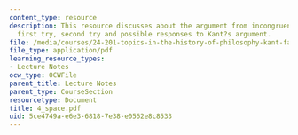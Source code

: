 ```yaml
---
content_type: resource
description: This resource discusses about the argument from incongruent counterparts,
  first try, second try and possible responses to Kant?s argument.
file: /media/courses/24-201-topics-in-the-history-of-philosophy-kant-fall-2005/5ce4749ae6e368187e38e0562e8c8533_4_space.pdf
file_type: application/pdf
learning_resource_types:
- Lecture Notes
ocw_type: OCWFile
parent_title: Lecture Notes
parent_type: CourseSection
resourcetype: Document
title: 4_space.pdf
uid: 5ce4749a-e6e3-6818-7e38-e0562e8c8533
---
```

